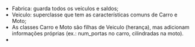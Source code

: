 - Fabrica: guarda todos os veículos e saldos;
- Veiculo: superclasse que tem as características comuns de Carro e Moto;
- As classes Carro e Moto são filhas de Veiculo (herança), mas adicionam informações próprias (ex.: num_portas no carro, cilindradas na moto).
- 

